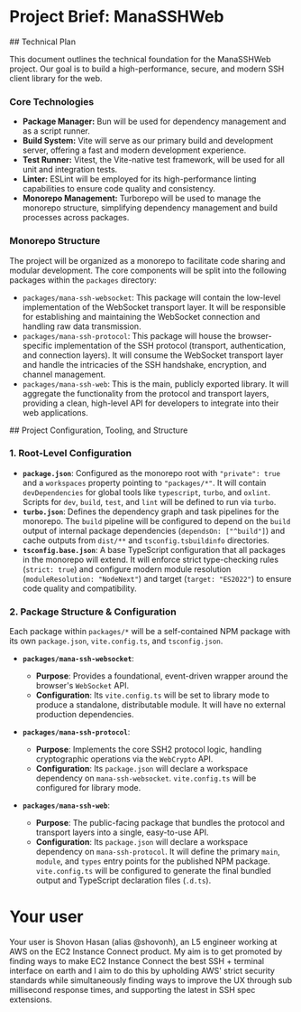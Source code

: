 # Project Brief: ManaSSHWeb

<project-brief>
## Technical Plan

This document outlines the technical foundation for the ManaSSHWeb project. Our goal is to build a high-performance, secure, and modern SSH client library for the web.

### Core Technologies

- **Package Manager:** Bun will be used for dependency management and as a script runner.
- **Build System:** Vite will serve as our primary build and development server, offering a fast and modern development experience.
- **Test Runner:** Vitest, the Vite-native test framework, will be used for all unit and integration tests.
- **Linter:** ESLint will be employed for its high-performance linting capabilities to ensure code quality and consistency.
- **Monorepo Management:** Turborepo will be used to manage the monorepo structure, simplifying dependency management and build processes across packages.

### Monorepo Structure

The project will be organized as a monorepo to facilitate code sharing and modular development. The core components will be split into the following packages within the `packages` directory:

- `packages/mana-ssh-websocket`: This package will contain the low-level implementation of the WebSocket transport layer. It will be responsible for establishing and maintaining the WebSocket connection and handling raw data transmission.
- `packages/mana-ssh-protocol`: This package will house the browser-specific implementation of the SSH protocol (transport, authentication, and connection layers). It will consume the WebSocket transport layer and handle the intricacies of the SSH handshake, encryption, and channel management.
- `packages/mana-ssh-web`: This is the main, publicly exported library. It will aggregate the functionality from the protocol and transport layers, providing a clean, high-level API for developers to integrate into their web applications.

</project-brief>

<technical-details>
## Project Configuration, Tooling, and Structure

### 1. Root-Level Configuration

- **`package.json`**: Configured as the monorepo root with `"private": true` and a `workspaces` property pointing to `"packages/*"`. It will contain `devDependencies` for global tools like `typescript`, `turbo`, and `oxlint`. Scripts for `dev`, `build`, `test`, and `lint` will be defined to run via `turbo`.
- **`turbo.json`**: Defines the dependency graph and task pipelines for the monorepo. The `build` pipeline will be configured to depend on the `build` output of internal package dependencies (`dependsOn: ["^build"]`) and cache outputs from `dist/**` and `tsconfig.tsbuildinfo` directories.
- **`tsconfig.base.json`**: A base TypeScript configuration that all packages in the monorepo will extend. It will enforce strict type-checking rules (`strict: true`) and configure modern module resolution (`moduleResolution: "NodeNext"`) and target (`target: "ES2022"`) to ensure code quality and compatibility.

### 2. Package Structure & Configuration

Each package within `packages/*` will be a self-contained NPM package with its own `package.json`, `vite.config.ts`, and `tsconfig.json`.

- **`packages/mana-ssh-websocket`**:

  - **Purpose**: Provides a foundational, event-driven wrapper around the browser's `WebSocket` API.
  - **Configuration**: Its `vite.config.ts` will be set to library mode to produce a standalone, distributable module. It will have no external production dependencies.

- **`packages/mana-ssh-protocol`**:
  - **Purpose**: Implements the core SSH2 protocol logic, handling cryptographic operations via the `WebCrypto` API.
  - **Configuration**: Its `package.json` will declare a workspace dependency on `mana-ssh-websocket`. `vite.config.ts` will be configured for library mode.

- **`packages/mana-ssh-web`**:
  - **Purpose**: The public-facing package that bundles the protocol and transport layers into a single, easy-to-use API.
  - **Configuration**: Its `package.json` will declare a workspace dependency on `mana-ssh-protocol`. It will define the primary `main`, `module`, and `types` entry points for the published NPM package. `vite.config.ts` will be configured to generate the final bundled output and TypeScript declaration files (`.d.ts`).



</technical-details>

<memory-bank>
</memory-bank>

# Your user

Your user is Shovon Hasan (alias @shovonh), an L5 engineer working at AWS on the EC2 Instance Connect product. My aim is to get promoted by finding ways to make EC2 Instance Connect the best SSH + terminal interface on earth and I aim to do this by upholding AWS' strict security standards while simultaneously finding ways to improve the UX through sub millisecond response times, and supporting the latest in SSH spec extensions.
